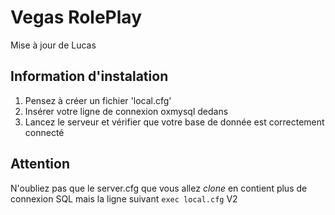 # Vegas RolePlay
Mise à jour de Lucas

## Information d'instalation
1. Pensez à créer un fichier 'local.cfg'
2. Insérer votre ligne de connexion oxmysql dedans
3. Lancez le serveur et vérifier que votre base de donnée est correctement connecté

## Attention
N'oubliez pas que le server.cfg que vous allez *clone* en contient plus de connexion SQL mais la ligne suivant ```exec local.cfg```
V2